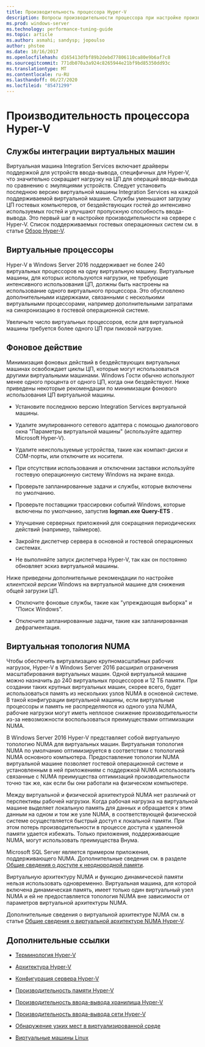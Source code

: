 ```yaml
---
title: Производительность процессора Hyper-V
description: Вопросы производительности процессора при настройке производительности Hyper-V
ms.prod: windows-server
ms.technology: performance-tuning-guide
ms.topic: article
ms.author: asmahi; sandysp; jopoulso
author: phstee
ms.date: 10/16/2017
ms.openlocfilehash: d165413dfbf89b2debd77806110ca80e9b6af7c8
ms.sourcegitcommit: 771db070a3a924c8265944e21bf9bd85350dd93c
ms.translationtype: MT
ms.contentlocale: ru-RU
ms.lasthandoff: 06/27/2020
ms.locfileid: "85471299"
---
```

# <a name="hyper-v-processor-performance"></a>Производительность процессора Hyper-V


## <a name="virtual-machine-integration-services"></a>Службы интеграции виртуальных машин

Виртуальная машина Integration Services включает драйверы поддержкой для устройств ввода-вывода, специфичных для Hyper-V, что значительно сокращает нагрузку на ЦП для операций ввода-вывода по сравнению с эмуляциями устройств. Следует установить последнюю версию виртуальной машины Integration Services на каждой поддерживаемой виртуальной машине. Службы уменьшают загрузку ЦП гостевых компьютеров, от бездействующих гостей до интенсивно используемых гостей и улучшают пропускную способность ввода-вывода. Это первый шаг в настройке производительности на сервере с Hyper-V. Список поддерживаемых гостевых операционных систем см. в статье [Обзор Hyper-V](https://technet.microsoft.com/library/hh831531.aspx).

## <a name="virtual-processors"></a>Виртуальные процессоры

Hyper-V в Windows Server 2016 поддерживает не более 240 виртуальных процессоров на одну виртуальную машину. Виртуальные машины, для которых используются нагрузки, не требующие интенсивного использования ЦП, должны быть настроены на использование одного виртуального процессора. Это обусловлено дополнительными издержками, связанными с несколькими виртуальными процессорами, например дополнительными затратами на синхронизацию в гостевой операционной системе.

Увеличьте число виртуальных процессоров, если для виртуальной машины требуется более одного ЦП при пиковой нагрузке.

## <a name="background-activity"></a>Фоновое действие

Минимизация фоновых действий в бездействующих виртуальных машинах освобождает циклы ЦП, которые могут использоваться другими виртуальными машинами. Windows Гости обычно используют менее одного процента от одного ЦП, когда они бездействуют. Ниже приведены некоторые рекомендации по минимизации фонового использования ЦП виртуальной машины.

-   Установите последнюю версию Integration Services виртуальной машины.

-   Удалите эмулированного сетевого адаптера с помощью диалогового окна "Параметры виртуальной машины" (используйте адаптер Microsoft Hyper-V).

-   Удалите неиспользуемые устройства, такие как компакт-диски и COM-порты, или отключите их носители.

-   При отсутствии использования и отключении заставки используйте гостевую операционную систему Windows на экране входа.

-   Проверьте запланированные задачи и службы, которые включены по умолчанию.

-   Проверьте поставщики трассировки событий Windows, которые включены по умолчанию, запустив **logman.exe Query-ETS** .

-   Улучшение серверных приложений для сокращения периодических действий (например, таймеров).

-   Закройте диспетчер сервера в основной и гостевой операционных системах.

-   Не выполняйте запуск диспетчера Hyper-V, так как он постоянно обновляет эскиз виртуальной машины.

Ниже приведены дополнительные рекомендации по настройке *клиентской версии* Windows на виртуальной машине для снижения общей загрузки ЦП.

-   Отключите фоновые службы, такие как "упреждающая выборка" и "Поиск Windows".

-   Отключите запланированные задачи, такие как запланированная дефрагментация.

## <a name="virtual-numa"></a>Виртуальная топология NUMA

Чтобы обеспечить виртуализацию крупномасштабных рабочих нагрузок, Hyper-V в Windows Server 2016 расширил ограничения масштабирования виртуальных машин. Одной виртуальной машине можно назначить до 240 виртуальных процессоров и 12 ТБ памяти. При создании таких крупных виртуальных машин, скорее всего, будет использоваться память из нескольких узлов NUMA в основной системе. В такой конфигурации виртуальной машины, если виртуальные процессоры и память не распределяются из одного узла NUMA, рабочие нагрузки могут иметь неплохое снижение производительности из-за невозможности воспользоваться преимуществами оптимизации NUMA.

В Windows Server 2016 Hyper-V представляет собой виртуальную топологию NUMA для виртуальных машин. Виртуальная топология NUMA по умолчанию оптимизируется в соответствии с топологией NUMA основного компьютера. Предоставление топологии NUMA виртуальной машине позволяет гостевой операционной системе и установленным в ней приложениям с поддержкой NUMA использовать связанные с NUMA преимущества оптимизаций производительности точно так же, как если бы они работали на физическом компьютере.

Между виртуальной и физической архитектурой NUMA нет различий от перспективы рабочей нагрузки. Когда рабочая нагрузка на виртуальной машине выделяет локальную память для данных и обращается к этим данным на одном и том же узле NUMA, в соответствующей физической системе осуществляется быстрый доступ к локальной памяти. При этом потерь производительности в процессе доступа к удаленной памяти удается избежать. Только приложения, поддерживающие NUMA, могут использовать преимущества Внума.

Microsoft SQL Server является примером приложения, поддерживающего NUMA. Дополнительные сведения см. в разделе [Общие сведения о доступе к неоднородной памяти](https://technet.microsoft.com/library/ms178144.aspx).

Виртуальную архитектуру NUMA и функцию динамической памяти нельзя использовать одновременно. Виртуальная машина, для которой включена динамическая память, имеет только один виртуальный узел NUMA и ей не предоставляется топология NUMA вне зависимости от параметров виртуальной архитектуры NUMA.

Дополнительные сведения о виртуальной архитектуре NUMA см. в статье [Общие сведения о виртуальной архитектуре NUMA Hyper-V](https://technet.microsoft.com/library/dn282282.aspx).

## <a name="additional-references"></a>Дополнительные ссылки

-   [Терминология Hyper-V](terminology.md)

-   [Архитектура Hyper-V](architecture.md)

-   [Конфигурация сервера Hyper-V](configuration.md)

-   [Производительность памяти Hyper-V](memory-performance.md)

-   [Производительность ввода-вывода хранилища Hyper-V](storage-io-performance.md)

-   [Производительность ввода-вывода сети Hyper-V](network-io-performance.md)

-   [Обнаружение узких мест в виртуализированной среде](detecting-virtualized-environment-bottlenecks.md)

-   [Виртуальные машины Linux](linux-virtual-machine-considerations.md)
